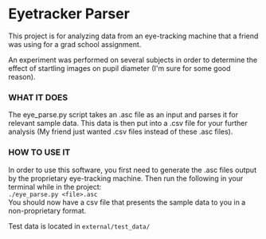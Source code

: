 # Eyetracker Parser

This project is for analyzing data from an eye-tracking machine that a friend
was using for a grad school assignment.

An experiment was performed on several subjects in order to determine the
effect of startling images on pupil diameter (I'm sure for some good reason).

### WHAT IT DOES
The eye_parse.py script takes an .asc file as an input and parses it for
relevant sample data. This data is then put into a .csv file for your further
analysis (My friend just wanted .csv files instead of these .asc files).

### HOW TO USE IT
In order to use this software, you first need to generate the .asc files output
by the proprietary eye-tracking machine. Then run the following in your
terminal while in the project:  
`./eye_parse.py <file>.asc`  
You should now have a csv file that presents the sample data to you in
a non-proprietary format.

Test data is located in `external/test_data/`
